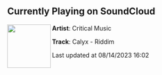 ## Currently Playing on SoundCloud

[<img align="left" width="100" src="https://i1.sndcdn.com/artworks-c84fEAZ641NGDcY0-hqQ7Pw-t500x500.jpg">](https://soundcloud.com/critical-music/calyx-riddim)

**Artist**: Critical Music 

**Track**: Calyx - Riddim

Last updated at 08/14/2023 16:02
